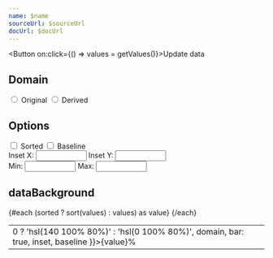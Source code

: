 ```yaml
---
name: $name
sourceUrl: $sourceUrl
docUrl: $docUrl
---
```


<script lang="ts">
  import { sort } from 'd3-array';

	import Button from '$lib/components/Button.svelte';
	import Preview from '$lib/components/Preview.svelte';

	import { dataBackground } from '$lib/actions/dataBackground';
	import { randomInteger } from '$lib/utils/number';
	
	let originalDomain = [-100, 100]
	
	function getValues() {
		return Array.from({ length: 20 }).map(() => randomInteger(originalDomain[0], originalDomain[1]));
	}
	
	let values = getValues();
	let domainSelected = 'original' // 'derived'
	let sorted = false;
	let inset = [0, 0];
	let baseline = false;
	
	// Use original domain (ex. -100 => 100) or derive based on data
	$: domain = domainSelected === 'original'
		? originalDomain
		: [Math.min(...values), Math.max(...values)]
</script>

<Button on:click={() => values = getValues()}>Update data</Button>

<h2>Domain</h2>
<label>
	<input type="radio" bind:group={domainSelected} value="original" />
	Original
</label>

<label>
	<input type="radio" bind:group={domainSelected} value="derived" />
	Derived
</label>

<h2>Options</h2>

<label>
	<input type="checkbox" bind:checked={sorted} />
	Sorted
</label>

<label>
	<input type="checkbox" bind:checked={baseline} />
	Baseline
</label>

<div>
  <label>
    Inset X: <input type="number" bind:value={inset[0]} min={0} max={10} style="width: 100px" />
  </label>
  <label>
    Inset Y: <input type="number" bind:value={inset[1]} min={0} max={10} style="width: 100px" />
  </label>
</div>

<div>
	Min: <input type="number" bind:value={originalDomain[0]} style="width: 100px" />
	Max: <input type="number" bind:value={originalDomain[1]} style="width: 100px" />
</div>

## dataBackground

<Preview>
  <table class="w-40 border">
    {#each (sorted ? sort(values) : values) as value}
      <tr>
        <td class="text-right" use:dataBackground={{ value, color: value > 0 ? 'hsl(140 100% 80%)' : 'hsl(0 100% 80%)', domain, bar: true, inset, baseline }}>{value}%</td>
      </tr>
    {/each}
  </table>
</Preview>
